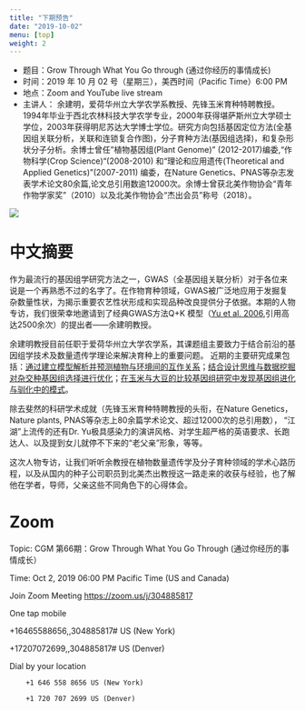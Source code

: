 ```yaml
---
title: "下期预告"
date: "2019-10-02"
menu: [top]
weight: 2
---
```



- 题目：Grow Through What You Go through (通过你经历的事情成长)
- 时间：2019 年 10 月 02 号（星期三），美西时间（Pacific Time）6:00 PM
- 地点：Zoom and YouTube live stream
- 主讲人： 余建明，爱荷华州立大学农学系教授、先锋玉米育种特聘教授。1994年毕业于西北农林科技大学农学专业，2000年获得堪萨斯州立大学硕士学位，2003年获得明尼苏达大学博士学位。研究方向包括基因定位方法(全基因组关联分析，关联和连锁复合作图)，分子育种方法(基因组选择)，和复杂形状分子分析。余博士曾任”植物基因组(Plant Genome)” (2012-2017)编委,“作物科学(Crop Science)“(2008-2010) 和“理论和应用遗传(Theoretical and Applied Genetics)”(2007-2011) 编委，在Nature Genetics、PNAS等杂志发表学术论文80余篇,论文总引用数逾12000次。余博士曾获北美作物协会“青年作物学家奖”（2010）以及北美作物协会“杰出会员”称号（2018）。

![](https://i.imgur.com/Rne2dS8.png)

# 中文摘要

作为最流行的基因组学研究方法之一，GWAS（全基因组关联分析）对于各位来说是一个再熟悉不过的名字了。在作物育种领域，GWAS被广泛地应用于发掘复杂数量性状，为揭示重要农艺性状形成和实现品种改良提供分子依据。本期的人物专访，我们很荣幸地邀请到了经典GWAS方法Q+K 模型（[Yu et al. 2006](https://www.nature.com/articles/ng1702),引用高达2500余次）的提出者——余建明教授。

余建明教授目前任职于爱荷华州立大学农学系，其课题组主要致力于结合前沿的基因组学技术及数量遗传学理论来解决育种上的重要问题。 近期的主要研究成果包括：[通过建立模型解析并预测植物与环境间的互作关系](http://doi.org/10.1073/pnas.1718326115)；[结合设计思维与数据挖掘对杂交种基因组选择进行优化](https://doi.org/10.1016/j.molp.2018.12.022)；[在玉米与大豆的比较基因组研究中发现基因组进化与驯化中的模式](https://doi.org/10.1186/s13059-019-1683-6)。

除去斐然的科研学术成就（先锋玉米育种特聘教授的头衔，在Nature Genetics，Nature plants, PNAS等杂志上80余篇学术论文、超过12000次的总引用数），
“江湖”上流传的还有Dr. Yu极具感染力的演讲风格、对学生超严格的英语要求、长跑达人、以及提到女儿就停不下来的“老父亲”形象，等等。

这次人物专访，让我们听听余教授在植物数量遗传学及分子育种领域的学术心路历程，以及从国内的种子公司职员到北美杰出教授这一路走来的收获与经验，也了解他在学者，导师，父亲这些不同角色下的心得体会。

# Zoom

Topic: CGM 第66期：Grow Through What You Go Through (通过你经历的事情成长）

Time: Oct 2, 2019 06:00 PM Pacific Time (US and Canada)

Join Zoom Meeting
https://zoom.us/j/304885817

One tap mobile

+16465588656,,304885817# US (New York)

+17207072699,,304885817# US (Denver)

Dial by your location

        +1 646 558 8656 US (New York)

        +1 720 707 2699 US (Denver)



